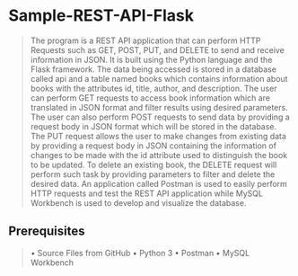 # Sample-REST-API-Flask
>The program is a REST API application that can perform HTTP Requests such as GET, POST, PUT, and DELETE to send and receive information in JSON. It is built using the Python language and the Flask framework. The data being accessed is stored in a database called api and a table named books which contains information about books with the attributes id, title, author, and description. The user can perform GET requests to access book information which are translated in JSON format and filter results using desired parameters. The user can also perform POST requests to send data by providing a request body in JSON format which will be stored in the database. The PUT request allows the user to make changes from existing data by providing a request body in JSON containing the information of changes to be made with the id attribute used to distinguish the book to be updated. To delete an existing book, the DELETE request will perform such task by providing parameters to filter and delete the desired data. An application called Postman is used to easily perform HTTP requests and test the REST API application while MySQL Workbench is used to develop and visualize the database.
## Prerequisites
>•	Source Files from GitHub
>•	Python 3
>•	Postman
>•	MySQL Workbench

